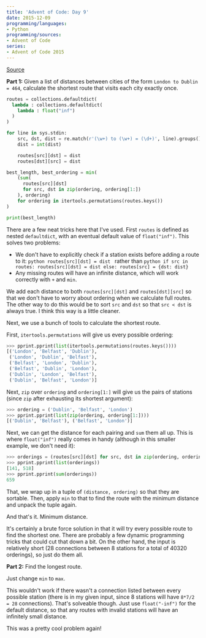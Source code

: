 ```yaml
---
title: 'Advent of Code: Day 9'
date: 2015-12-09
programming/languages:
- Python
programming/sources:
- Advent of Code
series:
- Advent of Code 2015
---
```

<a href="http://adventofcode.com/day/9">Source</a>

**Part 1:** Given a list of distances between cities of the form `London to Dublin = 464`, calculate the shortest route that visits each city exactly once.

<!--more-->

```python
routes = collections.defaultdict(
  lambda : collections.defaultdict(
    lambda : float("inf")
  )
)

for line in sys.stdin:
    src, dst, dist = re.match(r'(\w+) to (\w+) = (\d+)', line).groups()
    dist = int(dist)

    routes[src][dst] = dist
    routes[dst][src] = dist

best_length, best_ordering = min(
    (sum(
      routes[src][dst]
      for src, dst in zip(ordering, ordering[1:])
    ), ordering)
    for ordering in itertools.permutations(routes.keys())
)

print(best_length)
```

There are a few neat tricks here that I've used. First `routes` is defined as nested `defaultdict`, with an eventual default value of `float("inf")`. This solves two problems:


* We don't have to explicitly check if a station exists before adding a route to it: ```python routes[src][dst] = dist ``` rather than ```python if src in routes: routes[src][dst] = dist else: routes[src] = {dst: dist} ``` 
* Any missing routes will have an infinite distance, which will work correctly with `+` and `min`.


We add each distance to both `routes[src][dst]` and `routes[dst][src]` so that we don't have to worry about ordering when we calculate full routes. The other way to do this would be to sort `src` and `dst` so that `src < dst` is always true. I think this way is a little cleaner.

Next, we use a bunch of tools to calculate the shortest route.

First, `itertools.permutations` will give us every possible ordering:

```python
>>> pprint.pprint(list(itertools.permutations(routes.keys())))
[('London', 'Belfast', 'Dublin'),
 ('London', 'Dublin', 'Belfast'),
 ('Belfast', 'London', 'Dublin'),
 ('Belfast', 'Dublin', 'London'),
 ('Dublin', 'London', 'Belfast'),
 ('Dublin', 'Belfast', 'London')]
```

Next, `zip` over `ordering` and `ordering[1:]` will give us the pairs of stations (since `zip` after exhausting its shortest argument):

```python
>>> ordering = ('Dublin', 'Belfast', 'London')
>>> pprint.pprint(list(zip(ordering, ordering[1:])))
[('Dublin', 'Belfast'), ('Belfast', 'London')]
```

Next, we can get the distance for each pairing and `sum` them all up. This is where `float("inf")` really comes in handy (although in this smaller example, we don't need it):

```python
>>> orderings = (routes[src][dst] for src, dst in zip(ordering, ordering[1:]))
>>> pprint.pprint(list(orderings))
[141, 518]
>>> pprint.pprint(sum(orderings))
659
```

That, we wrap up in a tuple of `(distance, ordering)` so that they are sortable. Then, apply `min` to that to find the route with the minimum distance and unpack the tuple again.

And that's it. Minimum distance.

It's certainly a brute force solution in that it will try every possible route to find the shortest one. There are probably a few dynamic programming tricks that could cut that down a bit. On the other hand, the input is relatively short (28 connections between 8 stations for a total of 40320 orderings), so just do them all.

**Part 2:** Find the longest route.

Just change `min` to `max`.

This wouldn't work if there wasn't a connection listed between every possible station (there is in my given input, since 8 stations will have `8*7/2 = 28` connections). That's solveable though. Just use `float("-inf")` for the default distance, so that any routes with invalid stations will have an infinitely small distance.

This was a pretty cool problem again!
